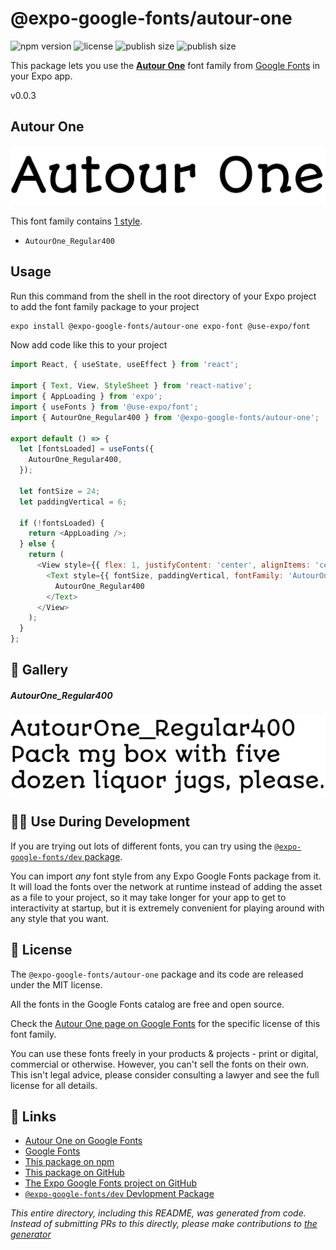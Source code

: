# @expo-google-fonts/autour-one

![npm version](https://flat.badgen.net/npm/v/@expo-google-fonts/autour-one)
![license](https://flat.badgen.net/github/license/expo/google-fonts)
![publish size](https://flat.badgen.net/packagephobia/install/@expo-google-fonts/autour-one)
![publish size](https://flat.badgen.net/packagephobia/publish/@expo-google-fonts/autour-one)

This package lets you use the [**Autour One**](https://fonts.google.com/specimen/Autour+One) font family from [Google Fonts](https://fonts.google.com/) in your Expo app.

v0.0.3

## Autour One

![Autour One](./font-family.png)

This font family contains [1 style](#-gallery).

- `AutourOne_Regular400`

## Usage

Run this command from the shell in the root directory of your Expo project to add the font family package to your project
```sh
expo install @expo-google-fonts/autour-one expo-font @use-expo/font
```

Now add code like this to your project
```js
import React, { useState, useEffect } from 'react';

import { Text, View, StyleSheet } from 'react-native';
import { AppLoading } from 'expo';
import { useFonts } from '@use-expo/font';
import { AutourOne_Regular400 } from '@expo-google-fonts/autour-one';

export default () => {
  let [fontsLoaded] = useFonts({
    AutourOne_Regular400,
  });

  let fontSize = 24;
  let paddingVertical = 6;

  if (!fontsLoaded) {
    return <AppLoading />;
  } else {
    return (
      <View style={{ flex: 1, justifyContent: 'center', alignItems: 'center' }}>
        <Text style={{ fontSize, paddingVertical, fontFamily: 'AutourOne_Regular400' }}>
          AutourOne_Regular400
        </Text>
      </View>
    );
  }
};

```

## 🔡 Gallery

##### AutourOne_Regular400
![AutourOne_Regular400](./ee63c9c20873c21ac935c1493e94bb24b9dc9782f63d01761b54dfedf4b3972c.ttf.png)


## 👩‍💻 Use During Development

If you are trying out lots of different fonts, you can try using the [`@expo-google-fonts/dev` package](https://github.com/expo/google-fonts/tree/master/font-packages/dev#readme).

You can import *any* font style from any Expo Google Fonts package from it. It will load the fonts
over the network at runtime instead of adding the asset as a file to your project, so it may take longer
for your app to get to interactivity at startup, but it is extremely convenient
for playing around with any style that you want.

## 📖 License

The `@expo-google-fonts/autour-one` package and its code are released under the MIT license.

All the fonts in the Google Fonts catalog are free and open source.

Check the [Autour One page on Google Fonts](https://fonts.google.com/specimen/Autour+One) for the specific license of this font family.

You can use these fonts freely in your products & projects - print or digital, commercial or otherwise. However, you can't sell the fonts on their own. This isn't legal advice, please consider consulting a lawyer and see the full license for all details.

## 🔗 Links

- [Autour One on Google Fonts](https://fonts.google.com/specimen/Autour+One)
- [Google Fonts](https://fonts.google.com/)
- [This package on npm](https://www.npmjs.com/package/@expo-google-fonts/autour-one)
- [This package on GitHub](https://github.com/expo/google-fonts/tree/master/font-packages/autour-one)
- [The Expo Google Fonts project on GitHub](https://github.com/expo/google-fonts)
- [`@expo-google-fonts/dev` Devlopment Package](https://github.com/expo/google-fonts/tree/master/font-packages/dev)


*This entire directory, including this README, was generated from code. Instead of submitting PRs to this directly, please make contributions to [the generator](https://github.com/expo/google-fonts/tree/master/packages/generator)*
